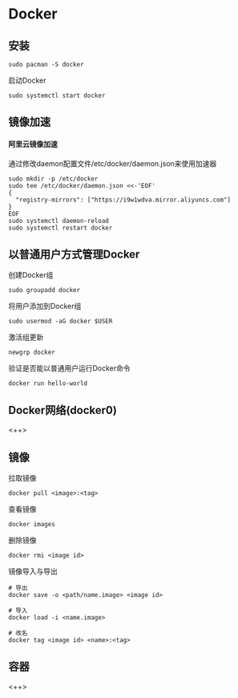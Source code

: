 # Docker

## 安装

```
sudo pacman -S docker
```

启动Docker

```shell
sudo systemctl start docker
```

## 镜像加速

#### 阿里云镜像加速

通过修改daemon配置文件/etc/docker/daemon.json来使用加速器

```shell
sudo mkdir -p /etc/docker
sudo tee /etc/docker/daemon.json <<-'EOF'
{
  "registry-mirrors": ["https://i9w1wdva.mirror.aliyuncs.com"]
}
EOF
sudo systemctl daemon-reload
sudo systemctl restart docker
```

## 以普通用户方式管理Docker

创建Docker组

```shell
sudo groupadd docker
```

将用户添加到Docker组

```shell
sudo usermod -aG docker $USER
```

激活组更新

```shell
newgrp docker
```

验证是否能以普通用户运行Docker命令

```shell
docker run hello-world
```

## Docker网络(docker0)

<++>

## 镜像

拉取镜像

```shell
docker pull <image>:<tag>
```

查看镜像

```shell
docker images
```

删除镜像

```shell
docker rmi <image id>
```

镜像导入与导出

```shell
# 导出
docker save -o <path/name.image> <image id>

# 导入
docker load -i <name.image>

# 改名
docker tag <image id> <name>:<tag>
```

## 容器

<++>










